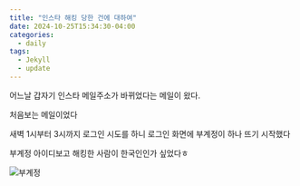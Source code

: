 ```yaml
---
title: "인스타 해킹 당한 건에 대하여"
date: 2024-10-25T15:34:30-04:00
categories:
  - daily
tags:
  - Jekyll
  - update
---
```



어느날 갑자기 인스타 메일주소가 바뀌었다는 메일이 왔다.


처음보는 메일이었다


새벽 1시부터 3시까지 로그인 시도를 하니 로그인 화면에 부계정이 하나 뜨기 시작했다


부계정 아이디보고 해킹한 사람이 한국인인가 싶었다ㅎ

![부계정](sets/images/1.jpg)
